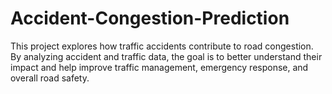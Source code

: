 # Accident-Congestion-Prediction
This project explores how traffic accidents contribute to road congestion. By analyzing accident and traffic data, the goal is to better understand their impact and help improve traffic management, emergency response, and overall road safety.
